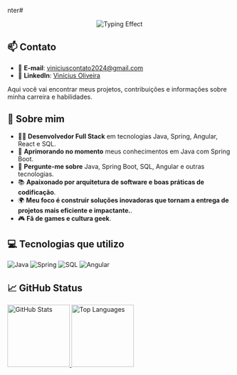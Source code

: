 nter# <div align="center">
  <img src="https://readme-typing-svg.herokuapp.com?font=Fira+Code&size=30&duration=2000&pause=500&color=E94D5F&center=true&vCenter=true&width=435&lines=Olá,+sou+o+Vinícius+%F0%9F%91%8B" alt="Typing Effect">
</div>

## 📫 Contato

- 📧 **E-mail**: [viniciuscontato2024@gmail.com](mailto:viniciuscontato2024@gmail.com)
- 💼 **LinkedIn**: [Vinícius Oliveira](https://www.linkedin.com/in/vinícius-oliveira-ads)

Aqui você vai encontrar meus projetos, contribuições e informações sobre minha carreira e habilidades.

## 🚀 Sobre mim

- 👨‍💻 **Desenvolvedor Full Stack** em tecnologias Java, Spring, Angular, React e SQL.
- 🌱 **Aprimorando no momento** meus conhecimentos em Java com Spring Boot.
- 💬 **Pergunte-me sobre** Java, Spring Boot, SQL, Angular e outras tecnologias.
- 📚 **Apaixonado por arquitetura de software e boas práticas de codificação**.
- 🌍 **Meu foco é construir soluções inovadoras que tornam a entrega de projetos mais eficiente e impactante.**.
- 🎮 **Fã de games e cultura geek**.

## 💻 Tecnologias que utilizo

![Java](https://img.shields.io/badge/Java-ED8B00?style=for-the-badge&logo=openjdk&logoColor=white)
![Spring](https://img.shields.io/badge/Spring-6DB33F?style=for-the-badge&logo=spring&logoColor=white)
![SQL](https://img.shields.io/badge/MySQL-00000F?style=for-the-badge&logo=mysql&logoColor=white)
![Angular](https://img.shields.io/badge/Angular-DD0031?style=for-the-badge&logo=angular&logoColor=white)

## 📈 GitHub Status

<div align="left">
  <a href="https://github.com/ViniciusHubb">
    <img height="140em" src="https://github-readme-stats.vercel.app/api?username=ViniciusHubb&theme=radical&bg_color=000&border_color=30A3DC&show_icons=true&icon_color=30A3DC&title_color=E94D5F&text_color=FFF&locale=pt-br&hide=stars,prs,issues&show=prs_merged" alt="GitHub Stats"/>
    <img height="140em" src="https://github-readme-stats.vercel.app/api/top-langs/?username=ViniciusHubb&layout=compact&langs_count=16&theme=radical&bg_color=000&border_color=30A3DC&show_icons=true&icon_color=30A3DC&title_color=E94D5F&text_color=FFF&locale=pt-br" alt="Top Languages"/>
  </a>
</div>
